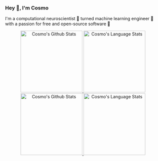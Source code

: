 ### Hey 👋, I'm Cosmo

I'm a computational neuroscientist 🧠 turned machine learning engineer 🤖 with a passion for free and open-source software 🐧

<!-- Light Mode -->
<div align="center"> 
<a href="https://github.com/cosmojg#gh-light-mode-only">
<img height=200 src="https://github-readme-stats-git-master-rstaa-rickstaa.vercel.app/api?username=cosmojg&show_icons=true&theme=gruvbox_light&hide=stars&include_all_commits=true&count_private=true&line_height=28&hide_border=1&card_width=450&role=OWNER,COLLABORATOR#gh-light-mode-only" alt="Cosmo's Github Stats" />
</a>
<a href="https://github.com/cosmojg#gh-light-mode-only">
<img height=200 src="https://github-readme-stats-git-master-rstaa-rickstaa.vercel.app/api/top-langs/?username=cosmojg&layout=compact&langs_count=10&hide_border=1&role=OWNER,COLLABORATOR&theme=gruvbox_light#gh-light-mode-only" alt="Cosmo's Language Stats" />
</a>
</div>

<!-- Dark Mode -->
<div align="center"> 
<a href="https://github.com/cosmojg#gh-dark-mode-only">
<img height=200 src="https://github-readme-stats-git-master-rstaa-rickstaa.vercel.app/api?username=cosmojg&show_icons=true&theme=tokyonight&hide=stars&include_all_commits=true&count_private=true&line_height=28&hide_border=1&card_width=450&role=OWNER,COLLABORATOR#gh-dark-mode-only" alt="Cosmo's Github Stats" />
</a>
<a href="https://github.com/cosmojg#gh-dark-mode-only">
<img height=200 src="https://github-readme-stats-git-master-rstaa-rickstaa.vercel.app/api/top-langs/?username=cosmojg&layout=compact&langs_count=10&hide_border=1&role=OWNER,COLLABORATOR&theme=tokyonight#gh-dark-mode-only" alt="Cosmo's Language Stats" />
</a>
</div>
